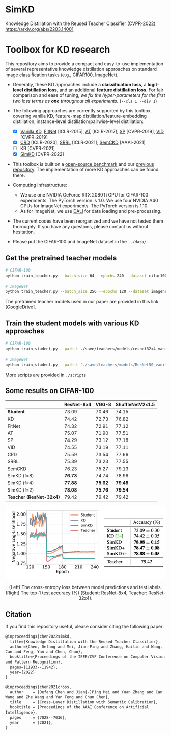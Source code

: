 # SimKD

Knowledge Distillation with the Reused Teacher Classifier (CVPR-2022) https://arxiv.org/abs/2203.14001

# Toolbox for KD research

This repository aims to provide a compact and easy-to-use implementation of several representative knowledge distillation approaches on standard image classification tasks (e.g., CIFAR100, ImageNet). 

- Generally, these KD approaches include a **classification loss**, a **logit-level distillation loss**, and an additional **feature distillation loss**. For fair comparison and ease of tuning, *we fix the hyper-parameters for the first two loss terms as **one** throughout all experiments.* (`--cls 1 --div 1`)

- The following approaches are currently supported by this toolbox, covering vanilla KD, feature-map distillation/feature-embedding distillation, instance-level distillation/pairwise-level distillation:
  - [x] [Vanilla KD](https://arxiv.org/abs/1503.02531), [FitNet](https://arxiv.org/abs/1412.6550) [ICLR-2015], [AT](https://arxiv.org/abs/1612.03928) [ICLR-2017], [SP](https://arxiv.org/abs/1612.03928) [CVPR-2019], [VID](https://openaccess.thecvf.com/content_CVPR_2019/papers/Ahn_Variational_Information_Distillation_for_Knowledge_Transfer_CVPR_2019_paper.pdf) [CVPR-2019]
  - [x] [CRD](https://arxiv.org/abs/1910.10699) [ICLR-2020], [SRRL](https://openreview.net/forum?id=ZzwDy_wiWv) [ICLR-2021], [SemCKD](https://arxiv.org/abs/2012.03236) [AAAI-2021]
  - [ ] KR [CVPR-2021]
  - [x] [SimKD](https://arxiv.org/abs/2203.14001) [CVPR-2022] 

- This toolbox is built on a [open-source benchmark](https://github.com/HobbitLong/RepDistiller) and our [previous repository](https://github.com/DefangChen/SemCKD). The implementation of more KD approaches can be found there.

- Computing Infrastructure:
  - We use one NVIDIA GeForce RTX 2080Ti GPU for CIFAR-100 experiments. The PyTorch version is 1.0. We use four NVIDIA A40 GPUs for ImageNet experiments. The PyTorch version is 1.10.
  - As for ImageNet, we use [DALI](https://github.com/NVIDIA/DALI) for data loading and pre-processing. 

- The current codes have been reorganized and we have not tested them thoroughly. If you have any questions, please contact us without hesitation. 

- Please put the CIFAR-100 and ImageNet dataset in the `../data/`.

## Get the pretrained teacher models

```bash
# CIFAR-100
python train_teacher.py --batch_size 64 --epochs 240 --dataset cifar100 --model resnet32x4 --learning_rate 0.05 --lr_decay_epochs 150,180,210 --weight_decay 5e-4 --trial 0 --gpu_id 0

# ImageNet
python train_teacher.py --batch_size 256 --epochs 120 --dataset imagenet --model ResNet18 --learning_rate 0.1 --lr_decay_epochs 30,60,90 --weight_decay 1e-4 --num_workers 32 --gpu_id 0,1,2,3 --dist-url tcp://127.0.0.1:23333 --multiprocessing-distributed --dali gpu --trial 0 
```

The pretrained teacher models used in our paper are provided in this link [[GoogleDrive]](https://drive.google.com/drive/folders/1j7b8TmftKIRC7ChUwAqVWPIocSiacvP4?usp=sharing). 

## Train the student models with various KD approaches

```bash
# CIFAR-100
python train_student.py --path_t ./save/teachers/models/resnet32x4_vanilla/resnet32x4_best.pth --distill simkd --model_s resnet8x4 -c 0 -d 0 -b 1 --trial 0

# ImageNet
python train_student.py --path-t './save/teachers/models/ResNet50_vanilla/ResNet50_best.pth' --batch_size 256 --epochs 120 --dataset imagenet --model_s ResNet18 --distill simkd -c 0 -d 0 -b 1 --learning_rate 0.1 --lr_decay_epochs 30,60,90 --weight_decay 1e-4 --num_workers 32 --gpu_id 0,1,2,3 --dist-url tcp://127.0.0.1:23444 --multiprocessing-distributed --dali gpu --trial 0 
```
More scripts are provided in `./scripts`

## Some results on CIFAR-100

|    | ResNet-8x4 | VGG-8 | ShuffleNetV2x1.5 |
|  ----- | ----  | ----  | ---- |
| **Student**| 73.09 | 70.46 | 74.15 |
| KD     | 74.42 | 72.73 | 76.82 |
| FitNet | 74.32 | 72.91 | 77.12 |
| AT     | 75.07 | 71.90 | 77.51 |
| SP     | 74.29 | 73.12 | 77.18 |
| VID    | 74.55 | 73.19 | 77.11 |
| CRD    | 75.59 | 73.54 | 77.66 |
| SRRL   | 75.39 | 73.23 | 77.55 |
| SemCKD | 76.23 | 75.27 | 79.13 |
| SimKD (f=8) | **76.73** | 74.74 | 78.96|
| SimKD (f=4) | **77.88** | **75.62** | **79.48**|
| SimKD (f=2) | **78.08** | **75.76** | **79.54** |
| **Teacher (ResNet-32x4)** | 79.42 | 79.42 | 79.42 |


![result](./images/SimKD_result.png)
<center>(Left) The cross-entropy loss between model predictions and test labels. <br />
(Right) The top-1 test accuracy (%) (Student: ResNet-8x4, Teacher: ResNet-32x4). </center>


## Citation
If you find this repository useful, please consider citing the following paper:


```
@inproceedings{chen2022simkd,
  title={Knowledge Distillation with the Reused Teacher Classifier},
  author={Chen, Defang and Mei, Jian-Ping and Zhang, Hailin and Wang, Can and Feng, Yan and Chen, Chun},
  booktitle={Proceedings of the IEEE/CVF Conference on Computer Vision and Pattern Recognition},
  pages={11933--11942},
  year={2022}
}
```
```
@inproceedings{chen2021cross,
  author    = {Defang Chen and Jian{-}Ping Mei and Yuan Zhang and Can Wang and Zhe Wang and Yan Feng and Chun Chen},
  title     = {Cross-Layer Distillation with Semantic Calibration},
  booktitle = {Proceedings of the AAAI Conference on Artificial Intelligence},
  pages     = {7028--7036},
  year      = {2021},
}
```

